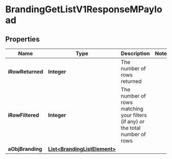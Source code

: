 

# BrandingGetListV1ResponseMPayload

## Properties

Name | Type | Description | Notes
------------ | ------------- | ------------- | -------------
**iRowReturned** | **Integer** | The number of rows returned | 
**iRowFiltered** | **Integer** | The number of rows matching your filters (if any) or the total number of rows | 
**aObjBranding** | [**List&lt;BrandingListElement&gt;**](BrandingListElement.md) |  | 




